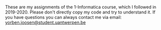These are my assignments of the 1-Informatica course, which I followed in 2019-2020. 
Please don't directly copy my code and try to understand it. If you have questions you can always contact me via email: yorben.joosen@student.uantwerpen.be
